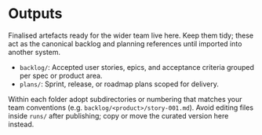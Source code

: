 # Outputs

Finalised artefacts ready for the wider team live here. Keep them tidy; these act as the canonical backlog and planning references until imported into another system.

- `backlog/`: Accepted user stories, epics, and acceptance criteria grouped per spec or product area.
- `plans/`: Sprint, release, or roadmap plans scoped for delivery.

Within each folder adopt subdirectories or numbering that matches your team conventions (e.g. `backlog/<product>/story-001.md`). Avoid editing files inside `runs/` after publishing; copy or move the curated version here instead.

